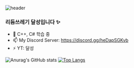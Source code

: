 ![header](https://capsule-render.vercel.app/api?type=waving&color=gradient&height=300&section=header&text=noonnight10&fontSize=90)

### 리듬쓰레기 달성입니다 ✨

- 🌱 C++, C# 학습 중
- 📫 My Discord Server: https://discord.gg/heDapSGKvb
- ⚡ YT: 달성

![Anurag's GitHub stats](https://github-readme-stats.vercel.app/api?username=noonnight10&show_icons=true&theme=radical)
[![Top Langs](https://github-readme-stats.vercel.app/api/top-langs/?username=noonnight10&langs_count=8)](https://github.com/noonnight10/github-readme-stats)


  
